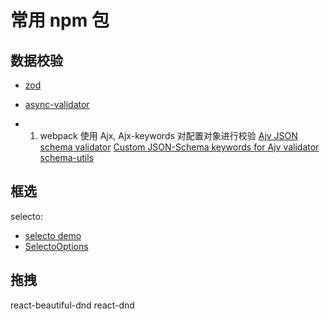# 常用 npm 包

## 数据校验
- [zod](https://www.npmjs.com/package/zod)

- [async-validator](https://www.npmjs.com/package/async-validator)

- 1. webpack 使用 Ajx, Ajx-keywords 对配置对象进行校验
[Ajv JSON schema validator](https://www.npmjs.com/package/ajv)
[Custom JSON-Schema keywords for Ajv validator](https://www.npmjs.com/package/ajv-keywords)
[schema-utils](https://www.npmjs.com/package/schema-utils)


## 框选
selecto:
- [selecto demo](https://daybrush.com/selecto/storybook/?path=/story/selecto--continue-to-select)
- [SelectoOptions](https://daybrush.com/selecto/release/latest/doc/Selecto.html#.SelectoOptions)


## 拖拽
react-beautiful-dnd
react-dnd
